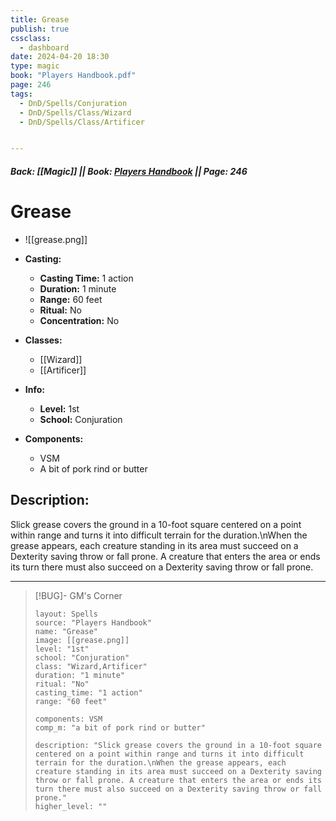 ```yaml
---
title: Grease
publish: true
cssclass:
  - dashboard
date: 2024-04-20 18:30
type: magic
book: "Players Handbook.pdf"
page: 246
tags:
  - DnD/Spells/Conjuration
  - DnD/Spells/Class/Wizard
  - DnD/Spells/Class/Artificer


---
```


##### Back: [[Magic]] || Book: [Players Handbook](https://drive.google.com/drive/folders/1O5bhpYizcIT5xxAoLOuzCRht_PVS7VSG?usp=sharing) || Page: 246

# Grease
- ![[grease.png]]
- **Casting:**
    - **Casting Time:** 1 action
    - **Duration:** 1 minute
    - **Range:** 60 feet
    - **Ritual:** No
    - **Concentration:** No
- **Classes:**
    - [[Wizard]]
    - [[Artificer]]

- **Info:**
    - **Level:** 1st
    - **School:** Conjuration
- **Components:**
    - VSM
    - A bit of pork rind or butter

## Description:
Slick grease covers the ground in a 10-foot square centered on a point within range and turns it into difficult terrain for the duration.\nWhen the grease appears, each creature standing in its area must succeed on a Dexterity saving throw or fall prone. A creature that enters the area or ends its turn there must also succeed on a Dexterity saving throw or fall prone.



---

> [!BUG]- GM's Corner
>
> ```statblock
> layout: Spells
> source: "Players Handbook"
> name: "Grease"
> image: [[grease.png]]
> level: "1st"
> school: "Conjuration"
> class: "Wizard,Artificer"
> duration: "1 minute"
> ritual: "No"
> casting_time: "1 action"
> range: "60 feet"
>
> components: VSM
> comp_m: "a bit of pork rind or butter"
>
> description: "Slick grease covers the ground in a 10-foot square centered on a point within range and turns it into difficult terrain for the duration.\nWhen the grease appears, each creature standing in its area must succeed on a Dexterity saving throw or fall prone. A creature that enters the area or ends its turn there must also succeed on a Dexterity saving throw or fall prone."
> higher_level: ""
> ```
